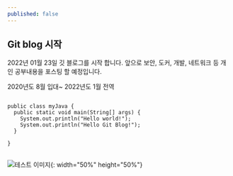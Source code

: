```yaml
---
published: false
---
```

## Git blog 시작  

2022년 01월 23일 깃 블로그를 시작 합니다. 앞으로 보안, 도커, 개발, 네트워크 등 개인 공부내용을 포스팅 할 예정입니다. 

2020년도 8월 입대~ 2022년도 1월 전역

<pre>
<code>
public class myJava {
  public static void main(String[] args) {
    System.out.println("Hello world!");
    System.out.println("Hello Git Blog!");
  }

}
</code>
</pre>


![테스트 이미지]({{site.baseurl}}/_img/test.jpg){: width="50%" height="50%"}
